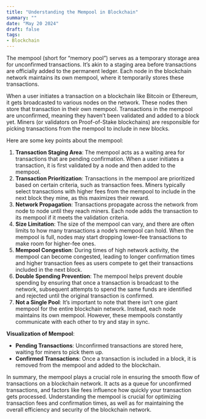 ```yaml
---
title: "Understanding the Mempool in Blockchain"
summary: ""
date: "May 20 2024"
draft: false
tags:
- Blockchain
---
```


The mempool (short for “memory pool”) serves as a temporary storage area for unconfirmed transactions. It’s akin to a staging area before transactions are officially added to the permanent ledger. Each node in the blockchain network maintains its own mempool, where it temporarily stores these transactions.

When a user initiates a transaction on a blockchain like Bitcoin or Ethereum, it gets broadcasted to various nodes on the network. These nodes then store that transaction in their own mempool. Transactions in the mempool are unconfirmed, meaning they haven’t been validated and added to a block yet. Miners (or validators on Proof-of-Stake blockchains) are responsible for picking transactions from the mempool to include in new blocks.

Here are some key points about the mempool:

1.  **Transaction Staging Area**: The mempool acts as a waiting area for transactions that are pending confirmation. When a user initiates a transaction, it is first validated by a node and then added to the mempool.
2.  **Transaction Prioritization**: Transactions in the mempool are prioritized based on certain criteria, such as transaction fees. Miners typically select transactions with higher fees from the mempool to include in the next block they mine, as this maximizes their reward.
3.  **Network Propagation**: Transactions propagate across the network from node to node until they reach miners. Each node adds the transaction to its mempool if it meets the validation criteria.
4.  **Size Limitation**: The size of the mempool can vary, and there are often limits to how many transactions a node’s mempool can hold. When the mempool is full, nodes may start dropping lower-fee transactions to make room for higher-fee ones.
5.  **Mempool Congestion**: During times of high network activity, the mempool can become congested, leading to longer confirmation times and higher transaction fees as users compete to get their transactions included in the next block.
6.  **Double Spending Prevention**: The mempool helps prevent double spending by ensuring that once a transaction is broadcast to the network, subsequent attempts to spend the same funds are identified and rejected until the original transaction is confirmed.
7.  **Not a Single Pool**: It’s important to note that there isn’t one giant mempool for the entire blockchain network. Instead, each node maintains its own mempool. However, these mempools constantly communicate with each other to try and stay in sync.
    

**Visualization of Mempool**:

*   **Pending Transactions**: Unconfirmed transactions are stored here, waiting for miners to pick them up.
*   **Confirmed Transactions**: Once a transaction is included in a block, it is removed from the mempool and added to the blockchain.
    

In summary, the mempool plays a crucial role in ensuring the smooth flow of transactions on a blockchain network. It acts as a queue for unconfirmed transactions, and factors like fees influence how quickly your transaction gets processed. Understanding the mempool is crucial for optimizing transaction fees and confirmation times, as well as for maintaining the overall efficiency and security of the blockchain network.

